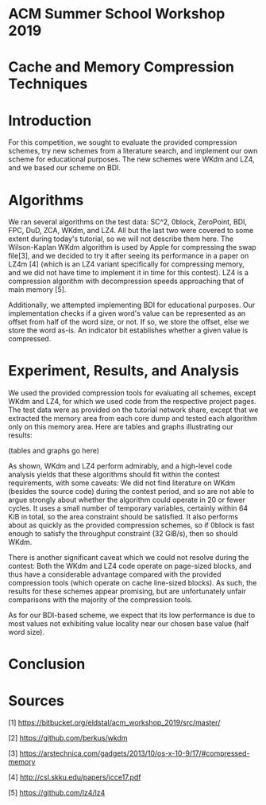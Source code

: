 # ACM Summer School Workshop 2019
# Cache and Memory Compression Techniques

# Introduction

For this competition, we sought to evaluate the provided compression schemes, try new schemes from a literature search, and implement our own scheme for educational purposes. The new schemes were WKdm and LZ4, and we based our scheme on BDI.

# Algorithms

We ran several algorithms on the test data: SC^2, 0block, ZeroPoint, BDI, FPC, DuD, ZCA, WKdm, and LZ4. All but the last two were covered to some extent during today's tutorial, so we will not describe them here. The Wilson-Kaplan WKdm algorithm is used by Apple for compressing the swap file[3], and we decided to try it after seeing its performance in a paper on LZ4m [4] (which is an LZ4 variant specifically for compressing memory, and we did not have time to implement it in time for this contest). LZ4 is a compression algorithm with decompression speeds approaching that of main memory [5].

Additionally, we attempted implementing BDI for educational purposes. Our implementation checks if a given word's value can be represented as an offset from half of the word size, or not. If so, we store the offset, else we store the word as-is. An indicator bit establishes whether a given value is compressed.

# Experiment, Results, and Analysis

We used the provided compression tools for evaluating all schemes, except WKdm and LZ4, for which we used code from the respective project pages. The test data were as provided on the tutorial network share, except that we extracted the memory area from each core dump and tested each algorithm only on this memory area. Here are tables and graphs illustrating our results:

(tables and graphs go here)

As shown, WKdm and LZ4 perform admirably, and a high-level code analysis yields that these algorithms should fit within the contest requirements, with some caveats: We did not find literature on WKdm (besides the source code) during the contest period, and so are not able to argue strongly about whether the algorithm could operate in 20 or fewer cycles. It uses a small number of temporary variables, certainly within 64 KiB in total, so the area constraint should be satisfied. It also performs about as quickly as the provided compression schemes, so if 0block is fast enough to satisfy the throughput constraint (32 GiB/s), then so should WKdm.

There is another significant caveat which we could not resolve during the contest: Both the WKdm and LZ4 code operate on page-sized blocks, and thus have a considerable advantage compared with the provided compression tools (which operate on cache line-sized blocks). As such, the results for these schemes appear promising, but are unfortunately unfair comparisons with the majority of the compression tools.

As for our BDI-based scheme, we expect that its low performance is due to most values not exhibiting value locality near our chosen base value (half word size).

# Conclusion



# Sources


[1] https://bitbucket.org/eldstal/acm_workshop_2019/src/master/

[2] https://github.com/berkus/wkdm

[3] https://arstechnica.com/gadgets/2013/10/os-x-10-9/17/#compressed-memory

[4] http://csl.skku.edu/papers/icce17.pdf

[5] https://github.com/lz4/lz4

